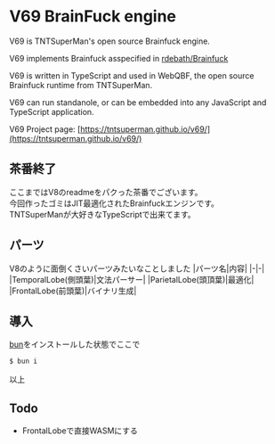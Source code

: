 # V69 BrainFuck engine
V69 is TNTSuperMan's open source Brainfuck engine.

V69 implements Brainfuck asspecified in [rdebath/Brainfuck](https://github.com/rdebath/Brainfuck)

V69 is written in TypeScript and used in WebQBF, the open source Brainfuck runtime from TNTSuperMan.

V69 can run standanole, or can be embedded into any JavaScript and TypeScript application.

V69 Project page: [https://tntsuperman.github.io/v69/](https://tntsuperman.github.io/v69/)

## 茶番終了

ここまではV8のreadmeをパクった茶番でございます。  
今回作ったゴミはJIT最適化されたBrainfuckエンジンです。  
TNTSuperManが大好きなTypeScriptで出来てます。  

## パーツ
V8のように面倒くさいパーツみたいなことしました
|パーツ名|内容|
|-|-|
|TemporalLobe(側頭葉)|文法パーサー|
|ParietalLobe(頭頂葉)|最適化|
|FrontalLobe(前頭葉)|バイナリ生成|

## 導入
[bun](https://bun.sh)をインストールした状態でここで
```bash
$ bun i
```
以上

## Todo
- FrontalLobeで直接WASMにする
